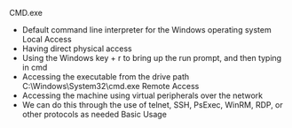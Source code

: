 CMD.exe
- Default command line interpreter for the Windows operating system
Local Access
- Having direct physical access
- Using the Windows key + r to bring up the run prompt, and then typing in cmd
- Accessing the executable from the drive path C:\Windows\System32\cmd.exe
Remote Access
- Accessing the machine using virtual peripherals over the network
- We can do this through the use of telnet, SSH, PsExec, WinRM, RDP, or other protocols as needed
Basic Usage
